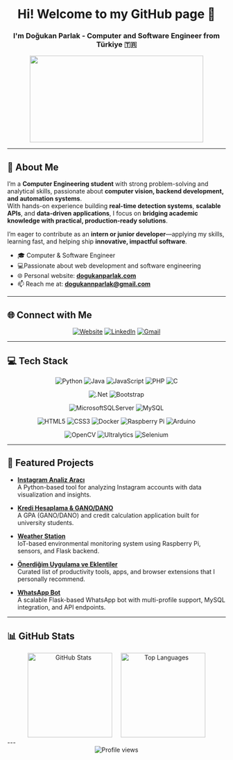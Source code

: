 <h1 align="center">Hi! Welcome to my GitHub page 👋</h1>

<h3 align="center">I'm Doğukan Parlak - Computer and Software Engineer from Türkiye 🇹🇷</h3>

<div align="center">
  <img src="https://media.giphy.com/media/dWesBcTLavkZuG35MI/giphy.gif" width="400" height="200"/>
</div>

-----

## 🎯 About Me

I’m a **Computer Engineering student** with strong problem-solving and analytical skills, passionate about **computer vision, backend development, and automation systems**.  
With hands-on experience building **real-time detection systems**, **scalable APIs**, and **data-driven applications**, I focus on **bridging academic knowledge with practical, production-ready solutions**.  

I’m eager to contribute as an **intern or junior developer**—applying my skills, learning fast, and helping ship **innovative, impactful software**.  

- 🎓 Computer & Software Engineer  
- 💻Passionate about web development and software engineering 
- 🌐 Personal website: **[dogukanparlak.com](https://dogukanparlak.com)**  
- 📫 Reach me at: **dogukannparlak@gmail.com**  

-----

## 🌐 Connect with Me

<div align="center">

[![Website](https://img.shields.io/badge/Website-000000?style=for-the-badge&logo=About.me&logoColor=white)](https://dogukanparlak.com)
[![LinkedIn](https://img.shields.io/badge/LinkedIn-%230077B5.svg?style=for-the-badge&logo=linkedin&logoColor=white)](https://linkedin.com/in/dogukannparlak)
[![Gmail](https://img.shields.io/badge/Gmail-D14836?style=for-the-badge&logo=gmail&logoColor=white)](mailto:dogukannparlak@gmail.com)

</div>

-----

## 💻 Tech Stack

<div align="center">

![Python](https://img.shields.io/badge/python-3670A0?style=for-the-badge&logo=python&logoColor=ffdd54)
![Java](https://img.shields.io/badge/java-%23ED8B00.svg?style=for-the-badge&logo=openjdk&logoColor=white)
![JavaScript](https://img.shields.io/badge/javascript-%23323330.svg?style=for-the-badge&logo=javascript&logoColor=%23F7DF1E)
![PHP](https://img.shields.io/badge/php-%23777BB4.svg?style=for-the-badge&logo=php&logoColor=white)
![C](https://img.shields.io/badge/c-%2300599C.svg?style=for-the-badge&logo=c&logoColor=white)

![.Net](https://img.shields.io/badge/.NET-5C2D91?style=for-the-badge&logo=.net&logoColor=white)
![Bootstrap](https://img.shields.io/badge/bootstrap-%238511FA.svg?style=for-the-badge&logo=bootstrap&logoColor=white)

![MicrosoftSQLServer](https://img.shields.io/badge/Microsoft%20SQL%20Server-CC2927?style=for-the-badge&logo=microsoft%20sql%20server&logoColor=white)
![MySQL](https://img.shields.io/badge/mysql-%2300f.svg?style=for-the-badge&logo=mysql&logoColor=white)

![HTML5](https://img.shields.io/badge/html5-%23E34F26.svg?style=for-the-badge&logo=html5&logoColor=white)
![CSS3](https://img.shields.io/badge/css3-%231572B6.svg?style=for-the-badge&logo=css3&logoColor=white)
![Docker](https://img.shields.io/badge/docker-%230db7ed.svg?style=for-the-badge&logo=docker&logoColor=white)
![Raspberry Pi](https://img.shields.io/badge/-RaspberryPi-C51A4A?style=for-the-badge&logo=Raspberry-Pi)
![Arduino](https://img.shields.io/badge/-Arduino-00979D?style=for-the-badge&logo=Arduino&logoColor=white)

![OpenCV](https://img.shields.io/badge/opencv-27338e?style=for-the-badge&logo=opencv&logoColor=white)
![Ultralytics](https://img.shields.io/badge/ultralytics-FF6F00?style=for-the-badge&logo=yolo&logoColor=white)
![Selenium](https://img.shields.io/badge/selenium-43B02A?style=for-the-badge&logo=selenium&logoColor=white)

</div>

-----

## 🚀 Featured Projects

- [**Instagram Analiz Aracı**](https://github.com/dogukannparlak/instagram-analiz-araci)  
  A Python-based tool for analyzing Instagram accounts with data visualization and insights.  

- [**Kredi Hesaplama & GANO/DANO**](https://github.com/dogukannparlak/Kredi-Hesaplama-GANO-DANO)  
  A GPA (GANO/DANO) and credit calculation application built for university students.  

- [**Weather Station**](https://github.com/dogukannparlak/Weather-Station)  
  IoT-based environmental monitoring system using Raspberry Pi, sensors, and Flask backend.  

- [**Önerdiğim Uygulama ve Eklentiler**](https://github.com/dogukannparlak/Onerdigim-uygulama-ve-eklentiler)  
  Curated list of productivity tools, apps, and browser extensions that I personally recommend.  

- [**WhatsApp Bot**](https://github.com/dogukannparlak/whatsappbot)  
  A scalable Flask-based WhatsApp bot with multi-profile support, MySQL integration, and API endpoints.  

-----

## 📊 GitHub Stats

<div align="center">
  <img src="https://github-readme-stats.vercel.app/api?username=dogukannparlak&show_icons=true&theme=tokyonight&hide_border=true" alt="GitHub Stats" height="195" />
  &nbsp;&nbsp;&nbsp;
  <img src="https://github-readme-stats.vercel.app/api/top-langs/?username=dogukannparlak&layout=compact&theme=tokyonight&hide_border=true" alt="Top Languages" height="195" />
</div>
---

<div align="center">

<img src="https://komarev.com/ghpvc/?username=dogukannparlak&label=Profile%20views&color=0e75b6&style=flat" alt="Profile views" />

</div>
